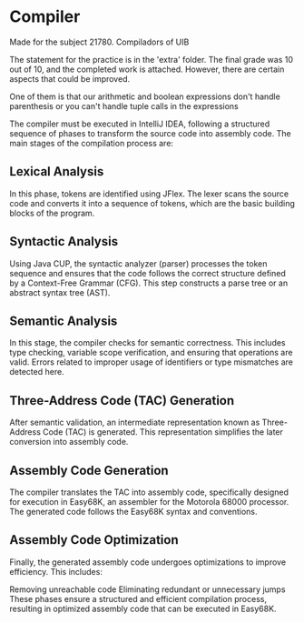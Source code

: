 # Compiler
Made for the subject 21780. Compiladors of UIB

The statement for the practice is in the 'extra' folder. The final grade was 10 out of 10, and the completed work is attached. However, there are certain aspects that could be improved.

One of them is that our arithmetic and boolean expressions don't handle parenthesis or you can't handle tuple calls in the expressions

The compiler must be executed in IntelliJ IDEA, following a structured sequence of phases to transform the source code into assembly code. The main stages of the compilation process are:
## Lexical Analysis
In this phase, tokens are identified using JFlex. The lexer scans the source code and converts it into a sequence of tokens, which are the basic building blocks of the program.
## Syntactic Analysis
Using Java CUP, the syntactic analyzer (parser) processes the token sequence and ensures that the code follows the correct structure defined by a Context-Free Grammar (CFG). This step constructs a parse tree or an abstract syntax tree (AST).

## Semantic Analysis
In this stage, the compiler checks for semantic correctness. This includes type checking, variable scope verification, and ensuring that operations are valid. Errors related to improper usage of identifiers or type mismatches are detected here.

## Three-Address Code (TAC) Generation
After semantic validation, an intermediate representation known as Three-Address Code (TAC) is generated. This representation simplifies the later conversion into assembly code.

## Assembly Code Generation
The compiler translates the TAC into assembly code, specifically designed for execution in Easy68K, an assembler for the Motorola 68000 processor. The generated code follows the Easy68K syntax and conventions.

## Assembly Code Optimization
Finally, the generated assembly code undergoes optimizations to improve efficiency. This includes:

Removing unreachable code
Eliminating redundant or unnecessary jumps
These phases ensure a structured and efficient compilation process, resulting in optimized assembly code that can be executed in Easy68K.

